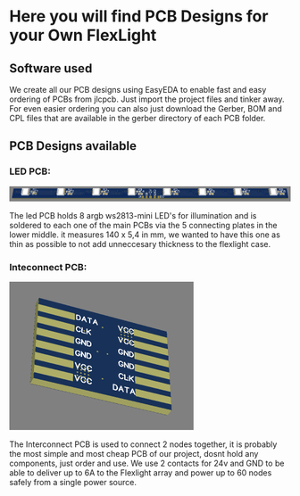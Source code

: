 # Here you will find PCB Designs for your Own FlexLight

## Software used

We create all our PCB designs using EasyEDA to enable fast and easy ordering of PCBs from jlcpcb.
Just import the project files and tinker away.
For even easier ordering you can also just download the Gerber, BOM and CPL files that are available in the gerber directory of each PCB folder.


## PCB Designs available
### LED PCB:

![LED PCB](/led_pcb/PCB_Layout.png)

The led PCB holds 8 argb ws2813-mini LED's for illumination and is soldered to each one of the main PCBs via the 5 connecting plates in the lower middle.
it measures 140 x 5,4 in mm, we wanted to have this one as thin as possible to not add unneccesary thickness to the flexlight case.

### Inteconnect PCB:

![Inteconnect PCB](/interconnect_pcb/PCB_Layout.png)

The Interconnect PCB is used to connect 2 nodes together, it is probably the most simple and most cheap PCB of our project, dosnt hold any components, just order and use.
We use 2 contacts for 24v and GND to be able to deliver up to 6A to the Flexlight array and power up to 60 nodes safely from a single power source.
